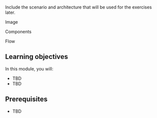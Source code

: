 Include the scenario and architecture that will be used for the exercises later. 

Image

Components

Flow


## Learning objectives

In this module, you will:
- TBD
- TBD

## Prerequisites

- TBD

